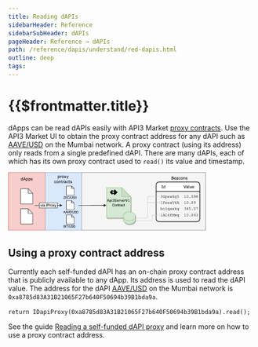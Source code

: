 ```yaml
---
title: Reading dAPIs
sidebarHeader: Reference
sidebarSubHeader: dAPIs
pageHeader: Reference → dAPIs
path: /reference/dapis/understand/red-dapis.html
outline: deep
tags:
---
```


<PageHeader/>

<SearchHighlight/>

# {{$frontmatter.title}}

dApps can be read dAPIs easily with API3 Market
[proxy contracts](/reference/dapis/understand/proxy-contracts.md). Use the API3
Market UI to obtain the proxy contract address for any dAPI such as
[AAVE/USD<ExternalLinkImage/>](https://staging.api3-market.pages.dev/dapis/polygon-testnet/AAVE-USD)
on the Mumbai network. A proxy contract (using its address) only reads from a
single predefined dAPI. There are many dAPIs, each of which has its own proxy
contract used to `read()` its value and timestamp.

<img src="../assets/images/proxy.png" style="width:80%;">

## Using a proxy contract address

Currently each self-funded dAPI has an on-chain proxy contract address that is
publicly available to any dApp. Its address is used to read the dAPI value. The
address for the dAPI
[AAVE/USD<ExternalLinkImage/>](https://staging.api3-market.pages.dev/dapis/polygon-testnet/AAVE-USD)
on the Mumbai network is `0xa8785d83A31B21065F27b640F50694b39B1bda9a`.

```solidity
return IDapiProxy(0xa8785d83A31B21065F27b640F50694b39B1bda9a).read();
```

See the guide
[Reading a self-funded dAPI proxy](/guides/dapis/read-self-funded-dapi/) and
learn more on how to use a proxy contract address.
